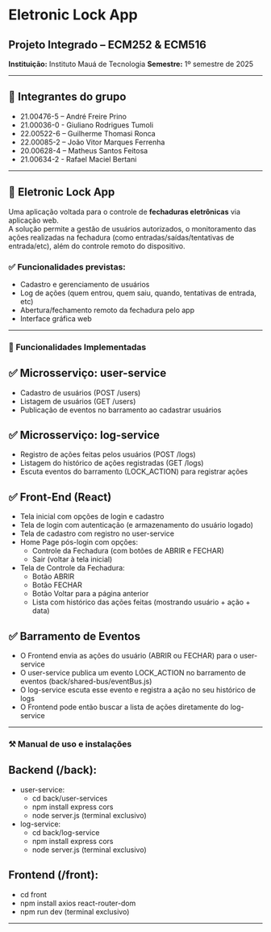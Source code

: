 # Eletronic Lock App

## Projeto Integrado – ECM252 & ECM516  
**Instituição:** Instituto Mauá de Tecnologia
**Semestre:** 1º semestre de 2025

---


## 👥 Integrantes do grupo

- 21.00476-5 – André Freire Prino 
- 21.00036-0 - Giuliano Rodrigues Tumoli 
- 22.00522-6 – Guilherme Thomasi Ronca 
- 22.00085-2 – João Vitor Marques Ferrenha 
- 20.00628-4 – Matheus Santos Feitosa 
- 21.00634-2 - Rafael Maciel Bertani 

---

## 🔐 Eletronic Lock App

Uma aplicação voltada para o controle de **fechaduras eletrônicas** via aplicação web.  
A solução permite a gestão de usuários autorizados, o monitoramento das ações realizadas na fechadura (como entradas/saídas/tentativas de entrada/etc), além do controle remoto do dispositivo.

### ✅ Funcionalidades previstas:
- Cadastro e gerenciamento de usuários
- Log de ações (quem entrou, quem saiu, quando, tentativas de entrada, etc)
- Abertura/fechamento remoto da fechadura pelo app
- Interface gráfica web

---

### 🚀 Funcionalidades Implementadas
## ✅ Microsserviço: user-service
- Cadastro de usuários (POST /users)
- Listagem de usuários (GET /users)
- Publicação de eventos no barramento ao cadastrar usuários

## ✅ Microsserviço: log-service
- Registro de ações feitas pelos usuários (POST /logs)
- Listagem do histórico de ações registradas (GET /logs)
- Escuta eventos do barramento (LOCK_ACTION) para registrar ações

## ✅ Front-End (React)
- Tela inicial com opções de login e cadastro
- Tela de login com autenticação (e armazenamento do usuário logado)
- Tela de cadastro com registro no user-service
- Home Page pós-login com opções:
    - Controle da Fechadura (com botões de ABRIR e FECHAR)
    - Sair (voltar à tela inicial)
- Tela de Controle da Fechadura:
    - Botão ABRIR
    - Botão FECHAR
    - Botão Voltar para a página anterior
    - Lista com histórico das ações feitas (mostrando usuário + ação + data)

## ✅ Barramento de Eventos
- O Frontend envia as ações do usuário (ABRIR ou FECHAR) para o user-service
- O user-service publica um evento LOCK_ACTION no barramento de eventos (back/shared-bus/eventBus.js)
- O log-service escuta esse evento e registra a ação no seu histórico de logs
- O Frontend pode então buscar a lista de ações diretamente do log-service

---

### ⚒️ Manual de uso e instalações
## Backend (/back):
- user-service:
    - cd back/user-services
    - npm install express cors
    - node server.js (terminal exclusivo)
- log-service: 
    - cd back/log-service
    - npm install express cors
    - node server.js (terminal exclusivo)

## Frontend (/front):
- cd front
- npm install axios react-router-dom
- npm run dev (terminal exclusivo)

---
